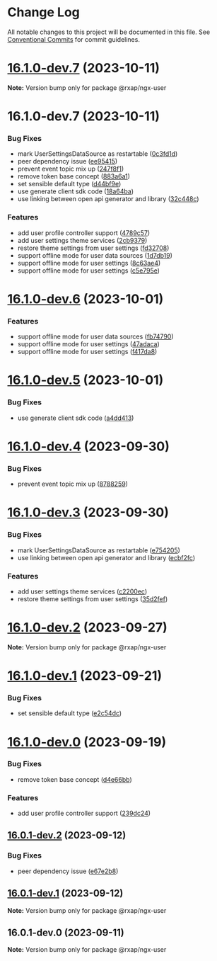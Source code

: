 # Change Log

All notable changes to this project will be documented in this file.
See [Conventional Commits](https://conventionalcommits.org) for commit guidelines.

# [16.1.0-dev.7](https://gitlab.com/rxap/packages/compare/@rxap/ngx-user@16.1.0-dev.7...@rxap/ngx-user@16.1.0-dev.7) (2023-10-11)

**Note:** Version bump only for package @rxap/ngx-user

# 16.1.0-dev.7 (2023-10-11)

### Bug Fixes

- mark UserSettingsDataSource as restartable ([0c3fd1d](https://gitlab.com/rxap/packages/commit/0c3fd1d788ba8eba0e79bd6f2cdf7eeb8478475c))
- peer dependency issue ([ee95415](https://gitlab.com/rxap/packages/commit/ee95415370d9ef2396916d6c25061a0df791034a))
- prevent event topic mix up ([247f8f1](https://gitlab.com/rxap/packages/commit/247f8f156b8f2bdb1939d5fe39bc6bbf8957f7d9))
- remove token base concept ([883a6a1](https://gitlab.com/rxap/packages/commit/883a6a194052f4390e2a5c623bdfab04004077aa))
- set sensible default type ([d44bf9e](https://gitlab.com/rxap/packages/commit/d44bf9e12073b938b5d56ca863e4ceab6bb8ed9f))
- use generate client sdk code ([18a64ba](https://gitlab.com/rxap/packages/commit/18a64baf9e8e2195fe6ab2fbac158a307a9175ca))
- use linking between open api generator and library ([32c448c](https://gitlab.com/rxap/packages/commit/32c448cf374c8ff76f0f0a62fc077a2933c66e4a))

### Features

- add user profile controller support ([4789c57](https://gitlab.com/rxap/packages/commit/4789c57d861b09ba4dc2b7ee954a277fda7edf28))
- add user settings theme services ([2cb9379](https://gitlab.com/rxap/packages/commit/2cb93798656203092b7c091b6a255d504e049419))
- restore theme settings from user settings ([fd32708](https://gitlab.com/rxap/packages/commit/fd3270834279958e6650c099e55a812bde9c1c19))
- support offline mode for user data sources ([1d7db19](https://gitlab.com/rxap/packages/commit/1d7db1905d10ff8d789d7407e03416ffc627c702))
- support offline mode for user settings ([8c63ae4](https://gitlab.com/rxap/packages/commit/8c63ae4dcf3030a0c3e63cd1830e10e2b17487bd))
- support offline mode for user settings ([c5e795e](https://gitlab.com/rxap/packages/commit/c5e795eb3425ae24f785ac8388b30f3f982cbd2f))

# [16.1.0-dev.6](https://gitlab.com/rxap/packages/compare/@rxap/ngx-user@16.1.0-dev.5...@rxap/ngx-user@16.1.0-dev.6) (2023-10-01)

### Features

- support offline mode for user data sources ([fb74790](https://gitlab.com/rxap/packages/commit/fb7479080c99b4dc607aea9f10047c99216f3727))
- support offline mode for user settings ([47adaca](https://gitlab.com/rxap/packages/commit/47adaca3c83cf64c13aaebfe9322fb30aed8e07f))
- support offline mode for user settings ([f417da8](https://gitlab.com/rxap/packages/commit/f417da8fe210bb18190fe2e8b95093eb90fbfd86))

# [16.1.0-dev.5](https://gitlab.com/rxap/packages/compare/@rxap/ngx-user@16.1.0-dev.4...@rxap/ngx-user@16.1.0-dev.5) (2023-10-01)

### Bug Fixes

- use generate client sdk code ([a4dd413](https://gitlab.com/rxap/packages/commit/a4dd4134cbc7261bf5ee279d3f1a4c78974c3f12))

# [16.1.0-dev.4](https://gitlab.com/rxap/packages/compare/@rxap/ngx-user@16.1.0-dev.3...@rxap/ngx-user@16.1.0-dev.4) (2023-09-30)

### Bug Fixes

- prevent event topic mix up ([8788259](https://gitlab.com/rxap/packages/commit/87882595d740dddaba8cb6f79e5a68c5bd6c4fea))

# [16.1.0-dev.3](https://gitlab.com/rxap/packages/compare/@rxap/ngx-user@16.1.0-dev.2...@rxap/ngx-user@16.1.0-dev.3) (2023-09-30)

### Bug Fixes

- mark UserSettingsDataSource as restartable ([e754205](https://gitlab.com/rxap/packages/commit/e7542054a1ad6620887b10f108b153f6ceb2539a))
- use linking between open api generator and library ([ecbf2fc](https://gitlab.com/rxap/packages/commit/ecbf2fc5a86a607f353cd80c42c12be70bd2ce79))

### Features

- add user settings theme services ([c2200ec](https://gitlab.com/rxap/packages/commit/c2200ecbbcbc48def1a5c9b5550eb3fb17396b30))
- restore theme settings from user settings ([35d2fef](https://gitlab.com/rxap/packages/commit/35d2fefa3e5cd1c63962a6d9a1ba854679ee60c2))

# [16.1.0-dev.2](https://gitlab.com/rxap/packages/compare/@rxap/ngx-user@16.1.0-dev.1...@rxap/ngx-user@16.1.0-dev.2) (2023-09-27)

**Note:** Version bump only for package @rxap/ngx-user

# [16.1.0-dev.1](https://gitlab.com/rxap/packages/compare/@rxap/ngx-user@16.1.0-dev.0...@rxap/ngx-user@16.1.0-dev.1) (2023-09-21)

### Bug Fixes

- set sensible default type ([e2c54dc](https://gitlab.com/rxap/packages/commit/e2c54dce525a97a047ed5efe1690c69d729f44e5))

# [16.1.0-dev.0](https://gitlab.com/rxap/packages/compare/@rxap/ngx-user@16.0.1-dev.2...@rxap/ngx-user@16.1.0-dev.0) (2023-09-19)

### Bug Fixes

- remove token base concept ([d4e66bb](https://gitlab.com/rxap/packages/commit/d4e66bb1b342269c6efab5e9056f7e05afb38e7f))

### Features

- add user profile controller support ([239dc24](https://gitlab.com/rxap/packages/commit/239dc2430093f7386d44d7295dfd3382d75ae2ef))

## [16.0.1-dev.2](https://gitlab.com/rxap/packages/compare/@rxap/ngx-user@16.0.1-dev.1...@rxap/ngx-user@16.0.1-dev.2) (2023-09-12)

### Bug Fixes

- peer dependency issue ([e67e2b8](https://gitlab.com/rxap/packages/commit/e67e2b8eb884b598536d16c2c544a9ad9be5b53e))

## [16.0.1-dev.1](https://gitlab.com/rxap/packages/compare/@rxap/ngx-user@16.0.1-dev.0...@rxap/ngx-user@16.0.1-dev.1) (2023-09-12)

**Note:** Version bump only for package @rxap/ngx-user

## 16.0.1-dev.0 (2023-09-11)

**Note:** Version bump only for package @rxap/ngx-user
